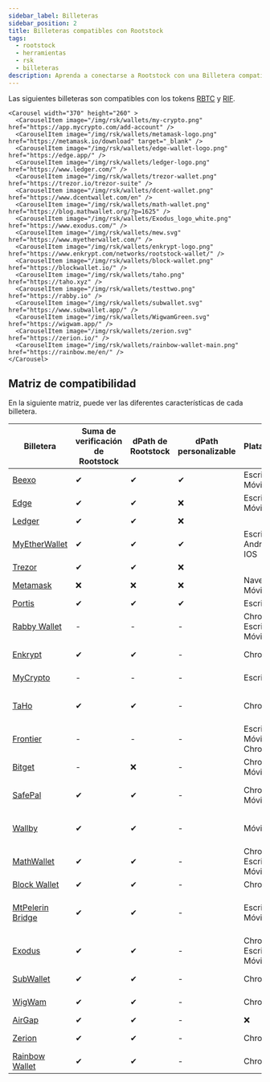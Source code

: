 ```yaml
---
sidebar_label: Billeteras
sidebar_position: 2
title: Billeteras compatibles con Rootstock
tags:
  - rootstock
  - herramientas
  - rsk
  - billeteras
description: Aprenda a conectarse a Rootstock con una Billetera compatible
---
```


Las siguientes billeteras son compatibles con los tokens [RBTC](/concepts/rbtc/) y [RIF](/concepts/rif-suite/token).

```mdx-code-block
<Carousel width="370" height="260" >
  <CarouselItem image="/img/rsk/wallets/my-crypto.png" href="https://app.mycrypto.com/add-account" />
  <CarouselItem image="/img/rsk/wallets/metamask-logo.png" href="https://metamask.io/download" target="_blank" />
  <CarouselItem image="/img/rsk/wallets/edge-wallet-logo.png" href="https://edge.app/" />
  <CarouselItem image="/img/rsk/wallets/ledger-logo.png" href="https://www.ledger.com/" />
  <CarouselItem image="/img/rsk/wallets/trezor-wallet.png" href="https://trezor.io/trezor-suite" />
  <CarouselItem image="/img/rsk/wallets/dcent-wallet.png" href="https://www.dcentwallet.com/en" />
  <CarouselItem image="/img/rsk/wallets/math-wallet.png" href="https://blog.mathwallet.org/?p=1625" />
  <CarouselItem image="/img/rsk/wallets/Exodus_logo_white.png" href="https://www.exodus.com/" />
  <CarouselItem image="/img/rsk/wallets/mew.svg" href="https://www.myetherwallet.com/" />
  <CarouselItem image="/img/rsk/wallets/enkrypt-logo.png" href="https://www.enkrypt.com/networks/rootstock-wallet/" />
  <CarouselItem image="/img/rsk/wallets/block-wallet.png" href="https://blockwallet.io/" />
  <CarouselItem image="/img/rsk/wallets/taho.png" href="https://taho.xyz" />
  <CarouselItem image="/img/rsk/wallets/testtwo.png" href="https://rabby.io" />
  <CarouselItem image="/img/rsk/wallets/subwallet.svg" href="https://www.subwallet.app/" />
  <CarouselItem image="/img/rsk/wallets/WigwamGreen.svg" href="https://wigwam.app/" />
  <CarouselItem image="/img/rsk/wallets/zerion.svg" href="https://zerion.io/" />
  <CarouselItem image="/img/rsk/wallets/rainbow-wallet-main.png" href="https://rainbow.me/en/" />
</Carousel>
```

## Matriz de compatibilidad

En la siguiente matriz, puede ver las diferentes características de cada billetera.

| Billetera                                                                                                                                                          | Suma de verificación de Rootstock | dPath de Rootstock | dPath personalizable | Plataformas               | Available Networks                                                           |
| ------------------------------------------------------------------------------------------------------------------------------------------------------------------ | --------------------------------- | ------------------ | -------------------- | ------------------------- | ---------------------------------------------------------------------------- |
| [Beexo](https://beexo.com)                                   | ✔                                 | ✔                  | ✔                    | Escritorio, Móvil         | Mainnet                                                                      |
| [Edge](https://edge.app/)                                    | ✔                                 | ✔                  | ❌                    | Escritorio, Móvil         | Mainnet, Testnet                                                             |
| [Ledger](https://www.ledger.com/)                      | ✔                                 | ✔                  | ❌                    |                           |                                                                              |
| [MyEtherWallet](https://www.myetherwallet.com/)        | ✔                                 | ✔                  | ✔                    | Escritorio, Android, IOS  | Mainnet, Testnet                                                             |
| [Trezor](https://trezor.io/trezor-suite)                     | ✔                                 | ✔                  | ❌                    |                           |                                                                              |
| [Metamask](/dev-tools/wallets/metamask)                                                     | ❌                                 | ❌                  | ❌                    | Navegador, Móvil          | Rootstock (RBTC)                                          |
| [Portis](https://www.portis.io/)                       | ✔                                 | ✔                  | ✔                    | Escritorio                | Mainnet                                                                      |
| [Rabby Wallet](https://rabby.io)                             | -                                 | -                  | -                    | Chrome, Escritorio, Móvil |                                                                              |
| [Enkrypt](https://www.enkrypt.com/networks/rootstock-wallet/) | ✔                                 | ✔                  | -                    | Chrome                    | Mainnet, Testnet                                                             |
| [MyCrypto](https://mycrypto.com/)                            | -                                 | -                  | -                    | Escritorio                | Rootstock (RBTC)                                          |
| [TaHo](https://taho.xyz)                                     | ✔                                 | ✔                  | -                    | Chrome                    | Rootstock (RBTC), Mainnet                                 |
| [Frontier](https://www.frontier.xyz/browser-extension) | -                                 | -                  | -                    | Escritorio, Móvil, Chrome | Rootstock (RBTC)                                          |
| [Bitget](https://web3.bitget.com/en/)                  | -                                 | ❌                  | -                    | Chrome, Móvil             | RBTC                                                                         |
| [SafePal](https://www.safepal.com/en/extension)        | ✔                                 | ✔                  | -                    | Chrome, Móvil             | Rootstock (RBTC), Mainnet                                 |
| [Wallby](https://wallby.app/)                                | ✔                                 | ✔                  | -                    | Móvil                     | Rootstock (RBTC), Bitcoin                                 |
| [MathWallet](https://blog.mathwallet.org/?p=1625)      | ✔                                 | ✔                  | -                    | Chrome, Escritorio, Móvil | Mainnet                                                                      |
| [Block Wallet](https://blockwallet.io/)                      | ✔                                 | ✔                  | -                    | Chrome                    | Mainnet                                                                      |
| [MtPelerin Bridge](https://www.mtpelerin.com/bridge-wallet) | ✔                                 | ✔                  | -                    | Escritorio, Móvil         | Rootstock (Mainnet), Bitcoin (Testnet) |
| [Exodus](https://www.exodus.com/)                      | ✔                                 | ✔                  | -                    | Chrome, Escritorio, Móvil | Mainnet                                                                      |
| [SubWallet](https://www.subwallet.app/)                                                                                                                            | ✔                                 | ✔                  | -                    | Chrome                    | Mainnet, Testnet                                                             |
| [WigWam](https://wigwam.app/)                                                                                                                                      | ✔                                 | ✔                  | -                    | Chrome                    | Mainnet, Testnet                                                             |
| [AirGap](https://airgap.it/)                                                                                                                                       | ✔                                 | ✔                  | -                    | ❌                         | Mainnet                                                                      |
| [Zerion](https://zerion.io/)                                                                                                                                       | ✔                                 | ✔                  | -                    | Chrome                    | Mainnet, Testnet                                                             |
| [Rainbow Wallet](https://rainbow.me/en/)                                                                                                                           | ✔                                 | ✔                  | -                    | Chrome                    | Mainnet, Testnet                                                             |





